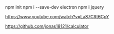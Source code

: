 
npm init 
npm i --save-dev electron
npm i jquery


https://www.youtube.com/watch?v=La87CRt6CpY

https://github.com/jonas18121/calculator